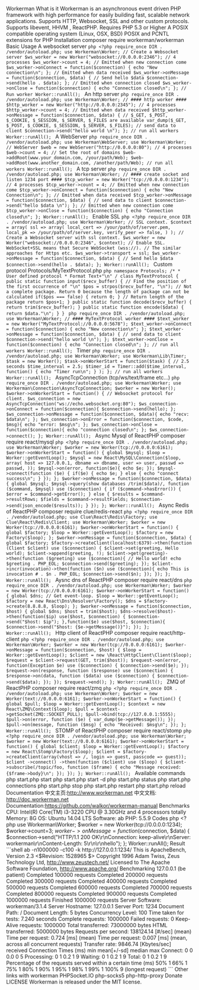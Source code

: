 Workerman What is it Workerman is an asynchronous event driven PHP framework with high performance for easily building fast, scalable network applications. Supports HTTP, Websocket, SSL and other custom protocols. Supports libevent, HHVM , ReactPHP. Requires PHP 5.3 or Higher A POSIX compatible operating system (Linux, OSX, BSD) POSIX and PCNTL extensions for PHP Installation composer require workerman/workerman Basic Usage A websocket server ```php <?php require_once DIR . /vendor/autoload.php; use Workerman\Worker; // Create a Websocket server $ws_worker = new Worker("websocket://0.0.0.0:2346"); // 4 processes $ws_worker->count = 4; // Emitted when new connection come $ws_worker->onConnect = function($connection) { echo "New connection\n"; }; // Emitted when data received $ws_worker->onMessage = function($connection, $data) { // Send hello $data $connection->send(hello . $data); }; // Emitted when connection closed $ws_worker->onClose = function($connection) { echo "Connection closed\n"; }; // Run worker Worker::runAll(); ``` An http server ```php require_once DIR . /vendor/autoload.php; use Workerman\Worker; // #### http worker #### $http_worker = new Worker("http://0.0.0.0:2345"); // 4 processes $http_worker->count = 4; // Emitted when data received $http_worker->onMessage = function($connection, $data) { // $_GET, $_POST, $_COOKIE, $_SESSION, $_SERVER, $_FILES are available var_dump($_GET, $_POST, $_COOKIE, $_SESSION, $_SERVER, $_FILES); // send data to client $connection->send("hello world \n"); }; // run all workers Worker::runAll(); ``` A WebServer ```php require_once DIR . /vendor/autoload.php; use Workerman\WebServer; use Workerman\Worker; // WebServer $web = new WebServer("http://0.0.0.0:80"); // 4 processes $web->count = 4; // Set the root of domains $web->addRoot(www.your_domain.com, /your/path/Web); $web->addRoot(www.another_domain.com, /another/path/Web); // run all workers Worker::runAll(); ``` A tcp server ```php require_once DIR . /vendor/autoload.php; use Workerman\Worker; // #### create socket and listen 1234 port #### $tcp_worker = new Worker("tcp://0.0.0.0:1234"); // 4 processes $tcp_worker->count = 4; // Emitted when new connection come $tcp_worker->onConnect = function($connection) { echo "New Connection\n"; }; // Emitted when data received $tcp_worker->onMessage = function($connection, $data) { // send data to client $connection->send("hello $data \n"); }; // Emitted when new connection come $tcp_worker->onClose = function($connection) { echo "Connection closed\n"; }; Worker::runAll(); ``` Enable SSL ```php <?php require_once DIR . /vendor/autoload.php; use Workerman\Worker; // SSL context. $context = array( ssl => array( local_cert => /your/path/of/server.pem, local_pk => /your/path/of/server.key, verify_peer => false, ) ); // Create a Websocket server with ssl context. $ws_worker = new Worker("websocket://0.0.0.0:2346", $context); // Enable SSL. WebSocket+SSL means that Secure WebSocket (wss://). // The similar approaches for Https etc. $ws_worker->transport = ssl; $ws_worker->onMessage = function($connection, $data) { // Send hello $data $connection->send(hello . $data); }; Worker::runAll(); ``` Custom protocol Protocols/MyTextProtocol.php ```php namespace Protocols; /* * User defined protocol * Format Text+"\n" / class MyTextProtocol { public static function input($recv_buffer) { // Find the position of the first occurrence of "\n" $pos = strpos($recv_buffer, "\n"); // Not a complete package. Return 0 because the length of package can not be calculated if($pos === false) { return 0; } // Return length of the package return $pos+1; } public static function decode($recv_buffer) { return trim($recv_buffer); } public static function encode($data) { return $data."\n"; } } ``` ```php require_once DIR . /vendor/autoload.php; use Workerman\Worker; // #### MyTextProtocol worker #### $text_worker = new Worker("MyTextProtocol://0.0.0.0:5678"); $text_worker->onConnect = function($connection) { echo "New connection\n"; }; $text_worker->onMessage = function($connection, $data) { // send data to client $connection->send("hello world \n"); }; $text_worker->onClose = function($connection) { echo "Connection closed\n"; }; // run all workers Worker::runAll(); ``` Timer ```php require_once DIR . /vendor/autoload.php; use Workerman\Worker; use Workerman\Lib\Timer; $task = new Worker(); $task->onWorkerStart = function($task) { // 2.5 seconds $time_interval = 2.5; $timer_id = Timer::add($time_interval, function() { echo "Timer run\n"; } ); }; // run all workers Worker::runAll(); ``` AsyncTcpConnection (tcp/ws/text/frame etc...) ```php require_once DIR . /vendor/autoload.php; use Workerman\Worker; use Workerman\Connection\AsyncTcpConnection; $worker = new Worker(); $worker->onWorkerStart = function() { // Websocket protocol for client. $ws_connection = new AsyncTcpConnection("ws://echo.websocket.org:80"); $ws_connection->onConnect = function($connection){ $connection->send(hello); }; $ws_connection->onMessage = function($connection, $data){ echo "recv: $data\n"; }; $ws_connection->onError = function($connection, $code, $msg){ echo "error: $msg\n"; }; $ws_connection->onClose = function($connection){ echo "connection closed\n"; }; $ws_connection->connect(); }; Worker::runAll(); ``` Async Mysql of ReactPHP composer require react/mysql ```php <?php require_once DIR . /vendor/autoload.php; use Workerman\Worker; $worker = new Worker(tcp://0.0.0.0:6161); $worker->onWorkerStart = function() { global $mysql; $loop = Worker::getEventLoop(); $mysql = new React\MySQL\Connection($loop, array( host => 127.0.0.1, dbname => dbname, user => user, passwd => passwd, )); $mysql->on(error, function($e){ echo $e; }); $mysql->connect(function ($e) { if($e) { echo $e; } else { echo "connect success\n"; } }); }; $worker->onMessage = function($connection, $data) { global $mysql; $mysql->query(show databases /trim($data)/, function ($command, $mysql) use ($connection) { if ($command->hasError()) { $error = $command->getError(); } else { $results = $command->resultRows; $fields = $command->resultFields; $connection->send(json_encode($results)); } }); }; Worker::runAll(); ``` Async Redis of ReactPHP composer require clue/redis-react ```php <?php require_once DIR . /vendor/autoload.php; use Clue\React\Redis\Factory; use Clue\React\Redis\Client; use Workerman\Worker; $worker = new Worker(tcp://0.0.0.0:6161); $worker->onWorkerStart = function() { global $factory; $loop = Worker::getEventLoop(); $factory = new Factory($loop); }; $worker->onMessage = function($connection, $data) { global $factory; $factory->createClient(localhost:6379)->then(function (Client $client) use ($connection) { $client->set(greeting, Hello world); $client->append(greeting, !); $client->get(greeting)->then(function ($greeting) use ($connection){ // Hello world! echo $greeting . PHP_EOL; $connection->send($greeting); }); $client->incr(invocation)->then(function ($n) use ($connection){ echo This is invocation # . $n . PHP_EOL; $connection->send($n); }); }); }; Worker::runAll(); ``` Aysnc dns of ReactPHP composer require react/dns ```php require_once DIR . /vendor/autoload.php; use Workerman\Worker; $worker = new Worker(tcp://0.0.0.0:6161); $worker->onWorkerStart = function() { global $dns; // Get event-loop. $loop = Worker::getEventLoop(); $factory = new React\Dns\Resolver\Factory(); $dns = $factory->create(8.8.8.8, $loop); }; $worker->onMessage = function($connection, $host) { global $dns; $host = trim($host); $dns->resolve($host)->then(function($ip) use($host, $connection) { $connection->send("$host: $ip"); },function($e) use($host, $connection){ $connection->send("$host: {$e->getMessage()}"); }); }; Worker::runAll(); ``` Http client of ReactPHP composer require react/http-client ```php <?php require_once DIR . /vendor/autoload.php; use Workerman\Worker; $worker = new Worker(tcp://0.0.0.0:6161); $worker->onMessage = function($connection, $host) { $loop = Worker::getEventLoop(); $client = new \React\HttpClient\Client($loop); $request = $client->request(GET, trim($host)); $request->on(error, function(Exception $e) use ($connection) { $connection->send($e); }); $request->on(response, function ($response) use ($connection) { $response->on(data, function ($data) use ($connection) { $connection->send($data); }); }); $request->end(); }; Worker::runAll(); ``` ZMQ of ReactPHP composer require react/zmq ```php <?php require_once DIR . /vendor/autoload.php; use Workerman\Worker; $worker = new Worker(text://0.0.0.0:6161); $worker->onWorkerStart = function() { global $pull; $loop = Worker::getEventLoop(); $context = new React\ZMQ\Context($loop); $pull = $context->getSocket(ZMQ::SOCKET_PULL); $pull->bind(tcp://127.0.0.1:5555); $pull->on(error, function ($e) { var_dump($e->getMessage()); }); $pull->on(message, function ($msg) { echo "Received: $msg\n"; }); }; Worker::runAll(); ``` STOMP of ReactPHP composer require react/stomp ```php <?php require_once DIR . /vendor/autoload.php; use Workerman\Worker; $worker = new Worker(text://0.0.0.0:6161); $worker->onWorkerStart = function() { global $client; $loop = Worker::getEventLoop(); $factory = new React\Stomp\Factory($loop); $client = $factory->createClient(array(vhost => /, login => guest, passcode => guest)); $client ->connect() ->then(function ($client) use ($loop) { $client->subscribe(/topic/foo, function ($frame) { echo "Message received: {$frame->body}\n"; }); }); }; Worker::runAll(); ``` Available commands php start.php start php start.php start -d php start.php status php start.php connections php start.php stop php start.php restart php start.php reload Documentation 中文主页:http://www.workerman.net 中文文档: http://doc.workerman.net Documentation:https://github.com/walkor/workerman-manual Benchmarks CPU: Intel(R) Core(TM) i3-3220 CPU @ 3.30GHz and 4 processors totally Memory: 8G OS: Ubuntu 14.04 LTS Software: ab PHP: 5.5.9 Codes php <?php use Workerman\Worker; $worker = new Worker(tcp://0.0.0.0:1234); $worker->count=3; $worker->onMessage = function($connection, $data) { $connection->send("HTTP/1.1 200 OK\r\nConnection: keep-alive\r\nServer: workerman\r\nContent-Length: 5\r\n\r\nhello"); }; Worker::runAll(); Result ```shell ab -n1000000 -c100 -k http://127.0.0.1:1234/ This is ApacheBench, Version 2.3 <$Revision: 1528965 $> Copyright 1996 Adam Twiss, Zeus Technology Ltd, http://www.zeustech.net/ Licensed to The Apache Software Foundation, http://www.apache.org/ Benchmarking 127.0.0.1 (be patient) Completed 100000 requests Completed 200000 requests Completed 300000 requests Completed 400000 requests Completed 500000 requests Completed 600000 requests Completed 700000 requests Completed 800000 requests Completed 900000 requests Completed 1000000 requests Finished 1000000 requests Server Software: workerman/3.1.4 Server Hostname: 127.0.0.1 Server Port: 1234 Document Path: / Document Length: 5 bytes Concurrency Level: 100 Time taken for tests: 7.240 seconds Complete requests: 1000000 Failed requests: 0 Keep-Alive requests: 1000000 Total transferred: 73000000 bytes HTML transferred: 5000000 bytes Requests per second: 138124.14 [#/sec] (mean) Time per request: 0.724 [ms] (mean) Time per request: 0.007 [ms] (mean, across all concurrent requests) Transfer rate: 9846.74 [Kbytes/sec] received Connection Times (ms) min mean[+/-sd] median max Connect: 0 0 0.0 0 5 Processing: 0 1 0.2 1 9 Waiting: 0 1 0.2 1 9 Total: 0 1 0.2 1 9 Percentage of the requests served within a certain time (ms) 50% 1 66% 1 75% 1 80% 1 90% 1 95% 1 98% 1 99% 1 100% 9 (longest request) ``` Other links with workerman PHPSocket.IO php-socks5 php-http-proxy Donate LICENSE Workerman is released under the MIT license.